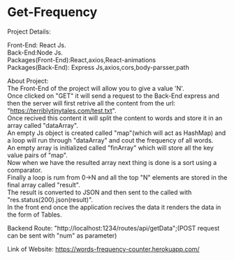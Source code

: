 # Get-Frequency
Project Details:  

Front-End: React Js.  
Back-End:Node Js.  
Packages(Front-End):React,axios,React-animations  
Packages(Back-End): Express Js,axios,cors,body-parsser,path  

About Project:  
The Front-End of the project will allow you to give a value 'N'.  
Once clicked on "GET" it will send a request to the Back-End express and then the server will first retrive all the content from the url: "https://terriblytinytales.com/test.txt".  
Once recived this content it will split the content to words and store it in an array called "dataArray".  
An empty Js object is created called "map"(which will act as HashMap) and a loop will run through "dataArray" and cout the frequency of all words.  
An empty array is initialized called "finArray" which will store all the key value pairs of "map".  
Now when we have the resulted array next thing is done is a sort using a comparator.  
Finally a loop is rum from 0->N and all the top "N" elements are stored in the final array called "result".  
The result is converted to JSON and then sent to the called with "res.status(200).json(result)".  
In the front end once the application recives the data it renders the data in the form of Tables.  

Backend Route: "http://localhost:1234/routes/api/getData";(POST request can be sent with "num" as parameter)  

Link of Website: https://words-frequency-counter.herokuapp.com/   
